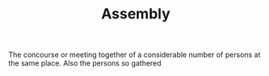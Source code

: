 ---
title: Assembly
permalink: "/definitions/assembly.html"
body: The concourse or meeting together of a considerable number of persons at the
  same place. Also the persons so gathered
published_at: '2018-07-07'
layout: post
---